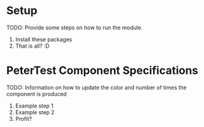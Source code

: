 # Setup
TODO: Provide some steps on how to run the module.

1. Install these packages
2. That is all? :D

# PeterTest Component Specifications
TODO: Information on how to update the color and number of times the component is produced

1. Example step 1
2. Example step 2
3. Profit?

